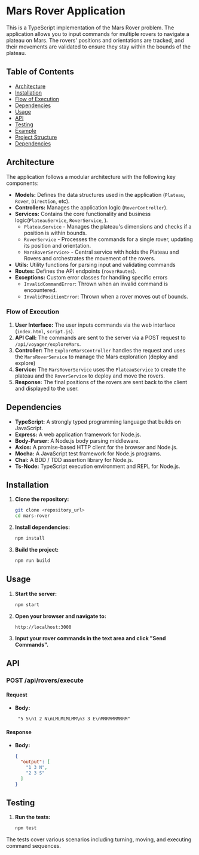 # Mars Rover Application

This is a TypeScript implementation of the Mars Rover problem. The application allows you to input commands for multiple rovers to navigate a plateau on Mars. The rovers' positions and orientations are tracked, and their movements are validated to ensure they stay within the bounds of the plateau.

## Table of Contents

- [Architecture](#architecture)
- [Installation](#installation)
- [Flow of Execution](#flow-of-execution)
- [Dependencies](#dependencies)
- [Usage](#usage)
- [API](#api)
- [Testing](#testing)
- [Example](#example)
- [Project Structure](#project-structure)
- [Dependencies](#dependencies)

## Architecture

The application follows a modular architecture with the following key components:

- **Models:** Defines the data structures used in the application (`Plateau`, `Rover`, `Direction`, etc).
- **Controllers:** Manages the application logic (`RoverController`).
- **Services:** Contains the core functionality and business logic(`PlateauService`, `RoverService`, ).
  - `PlateauService` - Manages the plateau's dimensions and checks if a position is within bounds.
  - `RoverService` - Processes the commands for a single rover, updating its position and orientation.
  - `MarsRoverService>` - Central service with holds the Plateau and Rovers and orchestrates the movement of the rovers.
- **Utils:** Utility functions for parsing input and validating commands
- **Routes:** Defines the API endpoints (`roverRoutes`).
- **Exceptions:** Custom error classes for handling specific errors
  - `InvalidCommandError`: Thrown when an invalid command is encountered.
  - `InvalidPositionError`: Thrown when a rover moves out of bounds.

### Flow of Execution

1. **User Interface:** The user inputs commands via the web interface (`index.html`, `script.js`).
2. **API Call:** The commands are sent to the server via a POST request to `/api/voyager/exploreMars`.
3. **Controller:** The `ExploreMarsController` handles the request and uses the `MarsRoverService` to manage the Mars exploration (deploy and explore)
4. **Service:** The `MarsRoverService` uses the `PlateauService` to create the plateau and the `RoverService` to deploy and move the rovers.
5. **Response:** The final positions of the rovers are sent back to the client and displayed to the user.

## Dependencies

- **TypeScript:** A strongly typed programming language that builds on JavaScript.
- **Express:** A web application framework for Node.js.
- **Body-Parser:** A Node.js body parsing middleware.
- **Axios:** A promise-based HTTP client for the browser and Node.js.
- **Mocha:** A JavaScript test framework for Node.js programs.
- **Chai:** A BDD / TDD assertion library for Node.js.
- **Ts-Node:** TypeScript execution environment and REPL for Node.js.

## Installation

1. **Clone the repository:**
    ```sh
    git clone <repository_url>
    cd mars-rover
    ```

2. **Install dependencies:**
    ```sh
    npm install
    ```

3. **Build the project:**
    ```sh
    npm run build
    ```

## Usage

1. **Start the server:**
    ```sh
    npm start
    ```

2. **Open your browser and navigate to:**
    ```
    http://localhost:3000
    ```

3. **Input your rover commands in the text area and click "Send Commands".**

## API

### POST /api/rovers/execute

#### Request
- **Body:**
    ```text
     "5 5\n1 2 N\nLMLMLMLMM\n3 3 E\nMRRMMRMRRM"    
    ```

#### Response
- **Body:**
    ```json
    {
      "output": [
        "1 3 N",
        "2 3 S"
      ]
    }
    ```

## Testing

1. **Run the tests:**
    ```sh
    npm test
    ```

The tests cover various scenarios including turning, moving, and executing command sequences.
